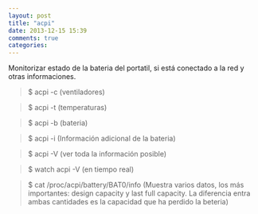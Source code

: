 ```yaml
---
layout: post
title: "acpi"
date: 2013-12-15 15:39
comments: true
categories: 
---
```

Monitorizar estado de la bateria del portatil, si está conectado a la red y otras informaciones.

>$ acpi -c (ventiladores)

>$ acpi -t (temperaturas)

>$ acpi -b (bateria)

>$ acpi -i (Información adicional de la bateria)

>$ acpi -V (ver toda la información posible)

>$ watch acpi -V (en tiempo real)

>$ cat /proc/acpi/battery/BAT0/info (Muestra varios datos, los más importantes: design capacity y last full capacity. La diferencia entra ambas cantidades es la capacidad que ha perdido la beteria)

